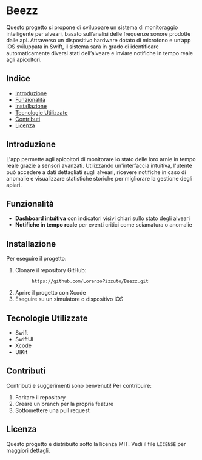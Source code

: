 # Beezz
Questo progetto si propone di sviluppare un sistema di monitoraggio intelligente per alveari, basato sull’analisi delle frequenze sonore prodotte dalle api. Attraverso un dispositivo hardware dotato di microfono e un’app iOS sviluppata in Swift, il sistema sarà in grado di identificare automaticamente diversi stati dell’alveare e inviare notifiche in tempo reale agli apicoltori.

## Indice

- [Introduzione](#introduzione)
- [Funzionalità](#funzionalità)
- [Installazione](#installazione)
- [Tecnologie Utilizzate](#tecnologie-utilizzate)
- [Contributi](#contributi)
- [Licenza](#licenza)

## Introduzione

L'app permette agli apicoltori di monitorare lo stato delle loro arnie in tempo reale grazie a sensori avanzati. Utilizzando un'interfaccia intuitiva, l'utente può accedere a dati dettagliati sugli alveari, ricevere notifiche in caso di anomalie e visualizzare statistiche storiche per migliorare la gestione degli apiari.

## Funzionalità

- **Dashboard intuitiva** con indicatori visivi chiari sullo stato degli alveari
- **Notifiche in tempo reale** per eventi critici come sciamatura o anomalie


## Installazione

Per eseguire il progetto:

1. Clonare il repository GitHub:
   ```
         https://github.com/LorenzoPizzuto/Beezz.git
   ```
2. Aprire il progetto con Xcode
3. Eseguire su un simulatore o dispositivo iOS

## Tecnologie Utilizzate

- Swift
- SwiftUI
- Xcode
- UIKit

## Contributi

Contributi e suggerimenti sono benvenuti! Per contribuire:

1. Forkare il repository
2. Creare un branch per la propria feature
3. Sottomettere una pull request

## Licenza

Questo progetto è distribuito sotto la licenza MIT. Vedi il file `LICENSE` per maggiori dettagli.

